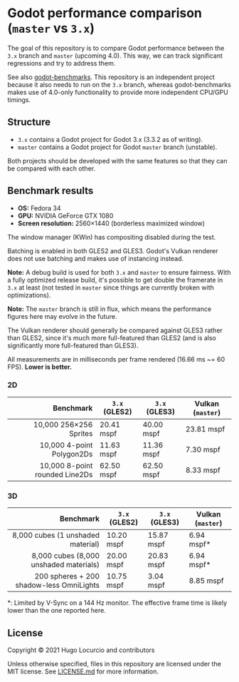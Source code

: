 # Godot performance comparison (`master` vs `3.x`)

The goal of this repository is to compare Godot performance between the
`3.x` branch and `master` (upcoming 4.0). This way, we can track significant
regressions and try to address them.

See also [godot-benchmarks](https://github.com/godotengine/godot-benchmarks).
This repository is an independent project because it also needs to run on the
`3.x` branch, whereas godot-benchmarks makes use of 4.0-only functionality to
provide more independent CPU/GPU timings.

## Structure

- `3.x` contains a Godot project for Godot 3.x (3.3.2 as of writing).
- `master` contains a Godot project for Godot `master` branch (unstable).

Both projects should be developed with the same features so that they can be
compared with each other.

## Benchmark results

- **OS:** Fedora 34
- **GPU:** NVIDIA GeForce GTX 1080
- **Screen resolution:** 2560×1440 (borderless maximized window)

The window manager (KWin) has compositing disabled during the test.

Batching is enabled in both GLES2 and GLES3. Godot's Vulkan renderer does not
use batching and makes use of instancing instead.

**Note:** A debug build is used for both `3.x` and `master` to ensure fairness.
With a fully optimized release build, it's possible to get double the framerate
in `3.x` at least (not tested in `master` since things are currently broken with
optimizations).

**Note:** The `master` branch is still in flux, which means the performance
figures here may evolve in the future.

The Vulkan renderer should generally be compared against GLES3 rather than
GLES2, since it's much more full-featured than GLES2 (and is also significantly
more full-featured than GLES3).

All measurements are in milliseconds per frame rendered (16.66 ms ~= 60 FPS).
**Lower is better.**

### 2D

|                                 Benchmark | `3.x` (GLES2) | `3.x` (GLES3) | Vulkan (`master`) |
|------------------------------------------:|---------------|---------------|-------------------|
|                    10,000 256×256 Sprites | 20.41 mspf    | 40.00 mspf    | 23.81 mspf        |
|                 10,000 4-point Polygon2Ds | 11.63 mspf    | 11.36 mspf    | 7.30 mspf         |
|            10,000 8-point rounded Line2Ds | 62.50 mspf    | 62.50 mspf    | 8.33 mspf         |

### 3D

|                                 Benchmark | `3.x` (GLES2) | `3.x` (GLES3) | Vulkan (`master`) |
|------------------------------------------:|---------------|---------------|-------------------|
|         8,000 cubes (1 unshaded material) | 10.20 mspf    | 15.87 mspf    | 6.94 mspf*        |
|    8,000 cubes (8,000 unshaded materials) | 20.00 mspf    | 20.83 mspf    | 6.94 mspf*        |
|  200 spheres + 200 shadow-less OmniLights | 10.75 mspf    | 3.04 mspf     | 8.85 mspf         |

*: Limited by V-Sync on a 144 Hz monitor. The effective frame time is likely lower than the one reported here.

## License

Copyright © 2021 Hugo Locurcio and contributors

Unless otherwise specified, files in this repository are licensed under the
MIT license. See [LICENSE.md](LICENSE.md) for more information.
